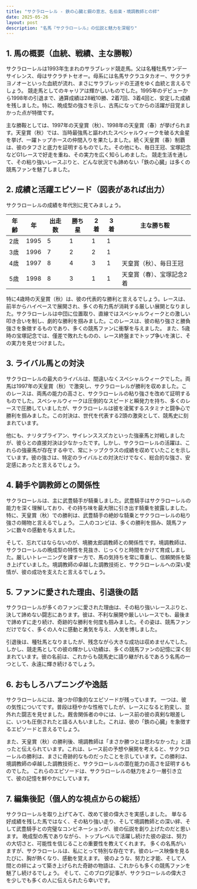 ```yaml
---
title: "サクラローレル - 鉄の心臓と鋼の意志、名伯楽・境調教師との絆"
date: 2025-05-26
layout: post
description: "名馬『サクラローレル』の伝説と魅力を深堀り"
---
```


## 1. 馬の概要（血統、戦績、主な勝鞍）

サクラローレルは1993年生まれのサラブレッド競走馬。父は名種牡馬サンデーサイレンス、母はサクラチトセオー。母系には名馬サクラユタカオー、サクラチヨノオーといった血統が流れ、まさにサラブレッドの王道をゆく血統と言えるでしょう。  競走馬としてのキャリアは輝かしいものでした。1995年のデビューから1998年の引退まで、通算成績は28戦10勝、2着7回、3着4回と、安定した成績を残しました。特に、晩成型の強さを示し、古馬になってからの活躍が目覚ましかった点が特徴です。

主な勝鞍としては、1997年の天皇賞（秋）、1998年の天皇賞（春）が挙げられます。天皇賞（秋）では、当時最強馬と謳われたスペシャルウィークを破る大金星を挙げ、一躍トップホースの仲間入りを果たしました。続く天皇賞（春）制覇は、彼のタフさと底力を証明するものでした。その他にも、毎日王冠、宝塚記念などG1レースで好走を重ね、その実力を広く知らしめました。  競走生活を通して、その粘り強いレースぶりと、どんな状況でも諦めない「鉄の心臓」は多くの競馬ファンを魅了しました。


## 2. 成績と活躍エピソード（図表があれば出力）

サクラローレルの成績を年代別に見てみましょう。

| 年齢 | 年 | 出走数 | 勝ち星 | 2着 | 3着 | 主な勝ち鞍 |
|---|---|---|---|---|---|---|
| 2歳 | 1995 | 5 | 1 | 1 | 1 |  |
| 3歳 | 1996 | 7 | 2 | 2 | 1 |  |
| 4歳 | 1997 | 8 | 4 | 3 | 1 | 天皇賞（秋）、毎日王冠 |
| 5歳 | 1998 | 8 | 3 | 1 | 1 | 天皇賞（春）、宝塚記念2着 |

特に4歳時の天皇賞（秋）は、彼の代表的な勝利と言えるでしょう。レースは、前半からハイペースで展開され、多くの有力馬が消耗する厳しい展開となりました。サクラローレルは中団に位置取り、直線ではスペシャルウィークとの激しい叩き合いを制し、劇的な勝利を掴みました。このレースは、彼の粘り強さと勝負強さを象徴するものであり、多くの競馬ファンに衝撃を与えました。  また、5歳時の宝塚記念では、僅差で敗れたものの、レース終盤までトップ争いを演じ、その実力を見せつけました。


## 3. ライバル馬との対決

サクラローレルの最大のライバルは、間違いなくスペシャルウィークでした。両馬は1997年の天皇賞（秋）で激突し、サクラローレルが勝利を収めました。このレースは、両馬の能力の高さと、サクラローレルの粘り強さを改めて証明するものでした。スペシャルウィークは圧倒的なスピードと瞬発力を持ち、多くのレースで圧勝していましたが、サクラローレルは彼を凌駕するスタミナと闘争心で勝利を掴みました。この対決は、世代を代表する2頭の激突として、競馬史に刻まれています。

他にも、ナリタブライアン、サイレンススズカといった強豪馬と対戦しましたが、彼らとの直接対決は少なかったです。しかし、サクラローレルの活躍は、これらの強豪馬が存在する中で、常にトップクラスの成績を収めていたことを示しています。彼の強さは、特定のライバルとの対決だけでなく、総合的な強さ、安定感にあったと言えるでしょう。


## 4. 騎手や調教師との関係性

サクラローレルは、主に武豊騎手が騎乗しました。武豊騎手はサクラローレルの能力を深く理解しており、その持ち味を最大限に引き出す騎乗を披露しました。特に、天皇賞（秋）での勝利は、武豊騎手の絶妙な騎乗とサクラローレルの粘り強さの賜物と言えるでしょう。  二人のコンビは、多くの勝利を掴み、競馬ファンに数々の感動を与えました。

そして、忘れてはならないのが、境勝太郎調教師との関係性です。境調教師は、サクラローレルの晩成型の特性を見抜き、じっくりと時間をかけて育成しました。厳しいトレーニングを課す一方で、馬の気持ちを常に尊重し、信頼関係を築き上げていました。境調教師の卓越した調教技術と、サクラローレルへの深い愛情が、彼の成功を支えたと言えるでしょう。


## 5. ファンに愛された理由、引退後の話

サクラローレルが多くのファンに愛された理由は、その粘り強いレースぶりと、決して諦めない闘志にあります。彼は、不利な展開や厳しいレースでも、最後まで諦めずに走り続け、奇跡的な勝利を何度も掴みました。その姿は、競馬ファンだけでなく、多くの人々に感動と勇気を与え、人気を博しました。

引退後は、種牡馬となりましたが、残念ながら大きな成功は収めませんでした。しかし、競走馬としての彼の輝かしい功績は、多くの競馬ファンの記憶に深く刻まれています。彼の名前は、これからも競馬史に語り継がれるであろう名馬の一つとして、永遠に輝き続けるでしょう。


## 6. おもしろハプニングや逸話

サクラローレルには、幾つか印象的なエピソードが残っています。  一つは、彼の気性についてです。普段は穏やかな性格でしたが、レースになると豹変し、並外れた闘志を見せました。厩舎関係者の中には、レース前の彼の真剣な眼差しに、いつも圧倒されたと語る人もいました。これは、彼の「鉄の心臓」を象徴するエピソードと言えるでしょう。

また、天皇賞（秋）の勝利後、境調教師は「まさか勝つとは思わなかった」と語ったと伝えられています。これは、レース前の予想や展開を考えると、サクラローレルの勝利は、まさに奇跡的なものだったことを示しています。この勝利は、境調教師の卓越した調教技術と、サクラローレルの潜在能力の高さを証明するものでした。  これらのエピソードは、サクラローレルの魅力をより一層引き立て、彼の記憶を鮮やかにしています。


## 7. 編集後記（個人的な視点からの総括）

サクラローレルを取り上げてみて、改めて彼の偉大さを実感しました。  単なる好成績を残した馬ではなく、その粘り強い走り、そして境調教師との深い絆、そして武豊騎手との完璧なコンビネーションが、彼の伝説を創り上げたのだと思います。  晩成型の馬でありながら、トップレベルで活躍し続けた彼の姿は、努力の大切さと、可能性を信じることの重要性を教えてくれます。  多くの名馬がいますが、サクラローレルは、私にとって特別な存在です。彼のレース映像を見るたびに、胸が熱くなり、感動を覚えます。  彼のような、努力と才能、そして人間との絆によって築き上げられた奇跡の物語は、これからも多くの競馬ファンを魅了し続けるでしょう。  そして、このブログ記事が、サクラローレルの偉大さを少しでも多くの人に伝えられたら幸いです。
